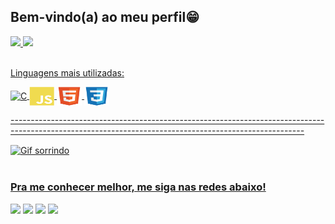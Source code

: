 ## Bem-vindo(a) ao meu perfil😁

 <div>
   <a href="https://github.com/777SevenSeven">
   <img height="180em" src="https://github-readme-stats.vercel.app/api?username=777SevenSeven&show_icons=true&theme=dark&include_all_commits=true&count_private=true"/>
   <img height="180em" src="https://github-readme-stats.vercel.app/api/top-langs/?username=777SevenSeven&layout=compact&langs_count=6&theme=dark"/>
</div>
    
<div style="display: inline_block"><br>
 <p>Linguagens mais utilizadas:</p>
  <img align="center" alt="C" height="30" width="40" src="https://cdn.jsdelivr.net/gh/devicons/devicon/icons/c/c-original.svg" />
  <img align="center" alt="Js" height="30" width="40" src="https://raw.githubusercontent.com/devicons/devicon/master/icons/javascript/javascript-plain.svg">
  <img align="center" alt="HTML" height="30" width="40" src="https://raw.githubusercontent.com/devicons/devicon/master/icons/html5/html5-original.svg">
  <img align="center" alt="CSS" height="30" width="40" src="https://raw.githubusercontent.com/devicons/devicon/master/icons/css3/css3-original.svg">
 <p>-------------------------------------------------------------------------------------------------------------------------------------------------------</p>
 <img align="center" alt="Gif sorrindo" height="150em" width="180em" src="https://s13.gifyu.com/images/S0BCO.gif">
</div>
 
<br>
 
### Pra me conhecer melhor, me siga nas redes abaixo!
 
<div> 
  <a href="https://www.instagram.com/andrequeir0z/" target="_blank"><img src="https://img.shields.io/badge/-Instagram-%23E4405F?style=for-the-badge&logo=instagram&logoColor=white" target="_blank"></a>
 <a href="777SevenSeven" target="_blank"><img src="https://img.shields.io/badge/Discord-7289DA?style=for-the-badge&logo=discord&logoColor=white" target="_blank"></a> 
  <a href = "mailto:andreantoniodasilvaqueiroz@gmail.com"><img src="https://img.shields.io/badge/-Gmail-%23333?style=for-the-badge&logo=gmail&logoColor=white" target="_blank"></a>
  <a href="https://www.linkedin.com/in/andre-queirozz/" target="_blank"><img src="https://img.shields.io/badge/-LinkedIn-%230077B5?style=for-the-badge&logo=linkedin&logoColor=white" target="_blank"></a>
</div>
